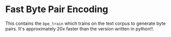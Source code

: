 
# Fast Byte Pair Encoding

This contains the `bpe_train` which trains on the text corpus to generate byte pairs. It's approximately 20x faster than the version written in python!!.
